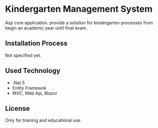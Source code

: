 ﻿# Kindergarten Management System

Asp core application. provide a solution for kindergarten processes from begin an academic year until final exam.

## Installation Process
Not specified yet.

## Used Technology
* .Net 5
* Entity Framewok
* MVC, Web Api, Blazor

## License
Only for training and educational use.